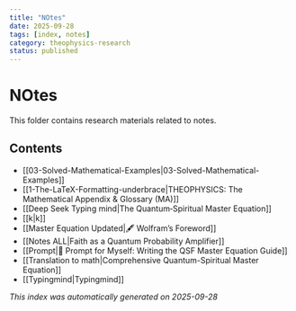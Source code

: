 ```yaml
---
title: "NOtes"
date: 2025-09-28
tags: [index, notes]
category: theophysics-research
status: published
---
```


# NOtes

This folder contains research materials related to notes.

## Contents

- [[03-Solved-Mathematical-Examples|03-Solved-Mathematical-Examples]]
- [[1-The-LaTeX-Formatting-underbrace|THEOPHYSICS: The Mathematical Appendix & Glossary (MA)]]
- [[Deep Seek Typing mind|The Quantum‑Spiritual Master Equation]]
- [[k|k]]
- [[Master Equation Updated|🖋️ Wolfram’s Foreword]]
- [[Notes ALL|Faith as a Quantum Probability Amplifier]]
- [[Prompt|🧭 Prompt for Myself: Writing the QSF Master Equation Guide]]
- [[Translation to math|Comprehensive Quantum-Spiritual Master Equation]]
- [[Typingmind|Typingmind]]

*This index was automatically generated on 2025-09-28*